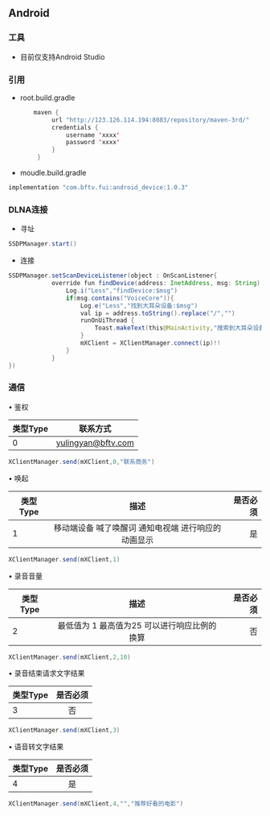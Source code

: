 ## Android

### 工具

* 目前仅支持Android Studio

### 引用

* root.build.gradle

```java
       maven {
            url "http://123.126.114.194:8083/repository/maven-3rd/"
            credentials {
                username 'xxxx'
                password 'xxxx'
            }
        }
 ```

* moudle.build.gradle
```java
implementation "com.bftv.fui:android_device:1.0.3"
```


### DLNA连接

* 寻址
```java
SSDPManager.start()
```

* 连接
```java
SSDPManager.setScanDeviceListener(object : OnScanListener{
            override fun findDevice(address: InetAddress, msg: String) {
                Log.i("Less","findDevice:$msg")
                if(msg.contains("VoiceCore")){
                    Log.e("Less","找到大耳朵设备:$msg")
                    val ip = address.toString().replace("/","")
                    runOnUiThread {
                        Toast.makeText(this@MainActivity,"搜索到大耳朵设备IP:$ip", Toast.LENGTH_SHORT).show()
                    }
                    mXClient = XClientManager.connect(ip)!!
                }
            }
})
```

### 通信

• 鉴权<br>

| 类型Type        | 联系方式           | 
| ------------- |:-------------:| 
| 0     | yulingyan@bftv.com | 

```java
XClientManager.send(mXClient,0,"联系商务")
```


• 唤起<br>

| 类型Type        | 描述           | 是否必须      |
| ------------- |:-------------:| -------------:| 
| 1     | 移动端设备 喊了唤醒词 通知电视端 进行响应的动画显示 | 是|
  
```java
XClientManager.send(mXClient,1)
```

• 录音音量<br>

| 类型Type        | 描述           | 是否必须      |
| ------------- |:-------------:| -------------:| 
| 2     | 最低值为 1 最高值为25 可以进行响应比例的换算 | 否|
  
```java
XClientManager.send(mXClient,2,10)
```


• 录音结束请求文字结果<br>

| 类型Type        |      是否必须      |
| ------------- |:-------------:| 
| 3     |  否|
  
```java
XClientManager.send(mXClient,3)
```

• 语音转文字结果<br>

| 类型Type        |      是否必须      |
| ------------- |:-------------:| 
| 4     |  是|
  
```java
XClientManager.send(mXClient,4,"","推荐好看的电影")
```
